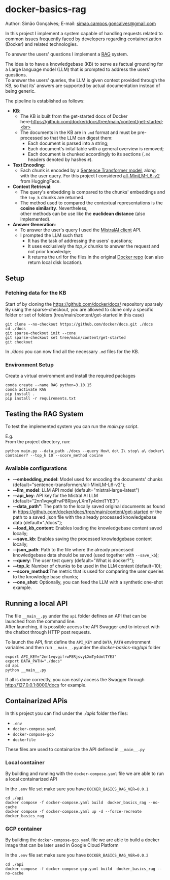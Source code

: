 # docker-basics-rag
Author: Simão Gonçalves; E-mail: simao.campos.goncalves@gmail.com<br>

In this project I implement a system capable of handling requests related to common issues frequently faced by developers regarding containerization (Docker) and related technologies.<br>

To answer the users' questions I implement a [RAG](https://cloud.google.com/use-cases/retrieval-augmented-generation?hl=en) system.<br>

The idea is to have a knowledgebase (KB) to serve as factual grounding for a Large language model (LLM) that is prompted to address the users' questions.<br>
To answer the users' queries, the LLM is given context provided through the KB, so that its' answers are supported by actual documentation instead of being generic.<br>

The pipeline is established as follows:<br>

  - **KB**:<br>
    - The KB is built from the get-started docs of Docker here:https://github.com/docker/docs/tree/main/content/get-started;<br>
    - The documents in the KB are in `.md` format and must be pre-processed so that the LLM can digest them:<br>
        -  Each document is parsed into a string;<br>
        -  Each document's inital table with a general overview is removed;<br>
        -  Each document is chunked accordingly to its sections (`.md` headers denoted by hashes `#`).<br>
  - **Text Encoding**:<br>
    - Each chunk is encoded by a [Sentence Transformer model](https://sbert.net/), along with the user query. For this project I considered [all-MiniLM-L6-v2](https://huggingface.co/sentence-transformers/all-MiniLM-L6-v2) from HuggingFace.<br>
  - **Context Retrieval**:<br>
    -   The query's embedding is compared to the chunks' embeddings and the `top_k` chunks are returned.<br>
    -   The method used to compared the contextual representations is the **cosine similarity**. Nevertheless,<br>
    other methods can be use like the **euclidean distance** (also implemented).<br>
  - **Answer Generation**:<br>
    -   To answer the user's query I used the [MistralAI client](https://docs.mistral.ai/getting-started/clients/) API.<br>
    -   I prompted the LLM such that:<br>
        -  It has the task of addressing the users' questions;<br>
        -  It uses exclusively the *top_k* chunks to answer the request and not prior knowledge;<br>
        -  It returns the url for the files in the original [Docker repo](https://github.com/docker/docs/tree/main/content/get-started) (can also return local disk location).<br>

## Setup

### Fetching data for the KB
Start of by cloning the https://github.com/docker/docs/ repository sparsely<br>
By using the sparse-checkout, you are allowed to clone only a specific folder or set of folders (tree/main/content/get-started in this case)<br>

```
git clone --no-checkout https://github.com/docker/docs.git ./docs
cd ./docs
git sparse-checkout init --cone
git sparse-checkout set tree/main/content/get-started
git checkout
```
In *./docs* you can now find all the necessary `.md` files for the KB.<br> 

### Environment Setup
Create a virtual environment and install the required packages<br>

```
conda create --name RAG python=3.10.15
conda activate RAG
pip install .
pip install -r requirements.txt
```

## Testing the RAG System

To test the implemented system you can run the *main.py* script.<br>

E.g.<br>
From the project directory, run:<br>

```
python main.py --data_path ./docs --query How\ do\ I\ stop\ a\ docker\ container? --top_k 10 --score_method cosine
```

### Available configurations

  - **--embedding_model**: Model used for encoding the documents' chunks (default="sentence-transformers/all-MiniLM-L6-v2");
  - **--llm_model**: LLM API model (default="mistral-large-latest")
  - **--api_key**: API key for the Mistral AI LLM (default="2nn1vqvgifrwP8RjsvyLXmTy4dmtTYE3")
  - **--data_path"**: The path to the locally saved original documents as found in https://github.com/docker/docs/tree/main/content/get-started or the path to a saved .json file with the already processed knowledgebase data (default="./docs");
  - **--load_kb_content**: Enables loading the knowledgebase content saved locally;
  - **--save_kb**: Enables saving the processed knowledgebase content locally;
  - **--json_path**: Path to the file where the already processed knowledgebase data should be saved (used together with `--save_kb`);
  - **--query**: The user test query (default="What is docker?");
  - **--top_k**: Number of chunks to be used in the LLM context (default=10);
  - **--score_method**:The metric that is used for comparing the user queries to the knowledge base chunks;
  -  **--one_shot**: Optionally, you can feed the LLM with a synthetic one-shot example.

## Running a local API

The file `__main__.py` under the `api` folder defines an API that can be launched from the command line.<br>
After launching, it is possible access the API Swagger and to interact with the chatbot through HTTP post requests.<br>

To launch the API, first define the `API_KEY` and `DATA_PATH` environment variables and then run
`__main__.py`under the *docker-basics-rag/api* folder<br>

```
export API_KEY="2nn1vqvgifrwP8RjsvyLXmTy4dmtTYE3"
export DATA_PATH="./docs"
cd api
python __main__.py
```

If all is done correctly, you can easily access the Swagger through http://127.0.0.1:8000/docs for example.

## Containarized APis

In this project you can find under the *./apis* folder the files:<br>

- `.env`
- `docker-compose.yaml`
- `docker-compose-gcp`
- `dockerfile`

These files are used to containarize the API defined in `__main__.py`<br>

### Local container

By building and running with the `docker-compose.yaml` file we are able to run a local containarized API<br>

In the `.env` file set make sure you have `DOCKER_BASICS_RAG_VER=0.0.1`<br>

```
cd ./api
docker compose -f docker-compose.yaml build  docker_basics_rag --no-cache
docker compose -f docker-compose.yaml up -d --force-recreate  docker_basics_rag 
```

### GCP container

By building the `docker-compose-gcp.yaml` file we are able to build a docker image that can be later used in Google Cloud Platform<br>

In the `.env` file set make sure you have `DOCKER_BASICS_RAG_VER=0.0.2`<br>

```
cd ./api
docker compose -f docker-compose-gcp.yaml build  docker_basics_rag --no-cache
```


